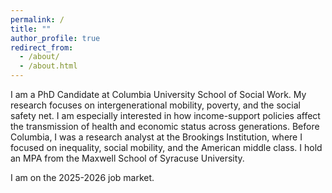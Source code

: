 ```yaml
---
permalink: /
title: ""
author_profile: true
redirect_from: 
  - /about/
  - /about.html
---
```


I am a PhD Candidate at Columbia University School of Social Work. My research focuses on intergenerational mobility, poverty, and the social safety net. I am especially interested in how income-support policies affect the transmission of health and economic status across generations. Before Columbia, I was a research analyst at the Brookings Institution, where I focused on inequality, social mobility, and the American middle class. I hold an MPA from the Maxwell School of Syracuse University. 

I am on the 2025-2026 job market.

